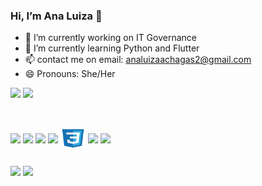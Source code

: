 ### Hi, I’m Ana Luiza 👋

- 🔭 I’m currently working on IT Governance 
- 🌱 I’m currently learning Python and Flutter
- 📫 contact me on email: analuizaachagas2@gmail.com 
- 😄 Pronouns: She/Her

<div> 
  <img height="180em" src="https://github-readme-status.vercel.app/api?username=analuizachagas&show_icons=true&theme=tokyonight&include_all_commits=true&count_private=true"/>
  <img height="180em" src="https://github-readme-status.vercel.app/api/top-langs/?username=analuizachagas&layout=compact&langs_count=16&theme=tokyonight"/>
</div>

##

<div style="display: inline_block"><br>
  <img align="center" height="30" widght="40" src="https://cdn.jsdelivr.net/gh/devicons/devicon/icons/python/python-original.svg" />
  <img align="center" height="30" widght="40" src="https://cdn.jsdelivr.net/gh/devicons/devicon/icons/java/java-original-wordmark.svg" />
  <img align="center" height="30" widght="40" src="https://cdn.jsdelivr.net/gh/devicons/devicon/icons/flutter/flutter-original.svg" />
  <img align="center" height="30" widght="40" src="https://cdn.jsdelivr.net/gh/devicons/devicon/icons/postgresql/postgresql-original-wordmark.svg" />
  <img align="center" height="30" width="40" src="https://raw.githubusercontent.com/devicons/devicon/master/icons/css3/css3-original.svg">
  <img align="center" height="30" widght="40" src="https://cdn.jsdelivr.net/gh/devicons/devicon/icons/html5/html5-original-wordmark.svg" />
  <img align="center" height="30" widght="40" src="https://cdn.jsdelivr.net/gh/devicons/devicon/icons/javascript/javascript-original.svg" />   
</div>
         
##

<div>  
  <a href = "mailto:analuizaachagas2@gmail.com"><img src="https://img.shields.io/badge/Gmail-D14836?style=for-the-badge&logo=gmail&logoColor=white" target="_blank"></a>
  <a href="https://www.linkedin.com/in/analuizachagas/" target="_blank"><img src="https://img.shields.io/badge/-LinkedIn-%230077B5?style=for-the-badge&logo=linkedin&logoColor=white" target="_blank"></a> 
</div>
